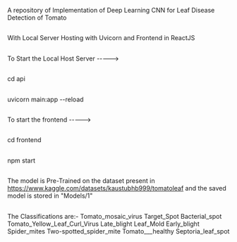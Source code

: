 A repository of Implementation of Deep Learning CNN for Leaf Disease Detection of Tomato
##
With Local Server Hosting with Uvicorn and Frontend in ReactJS
##
To Start the Local Host Server ----->
##
cd api
##
uvicorn main:app --reload
##
To start the frontend ----->
##
cd frontend
##
npm start
##
The model is Pre-Trained on the dataset present in https://www.kaggle.com/datasets/kaustubhb999/tomatoleaf and the saved model is stored in "Models/1"
##
The Classifications are:- 
Tomato_mosaic_virus
Target_Spot
Bacterial_spot
Tomato_Yellow_Leaf_Curl_Virus
Late_blight
Leaf_Mold
Early_blight
Spider_mites Two-spotted_spider_mite
Tomato___healthy
Septoria_leaf_spot